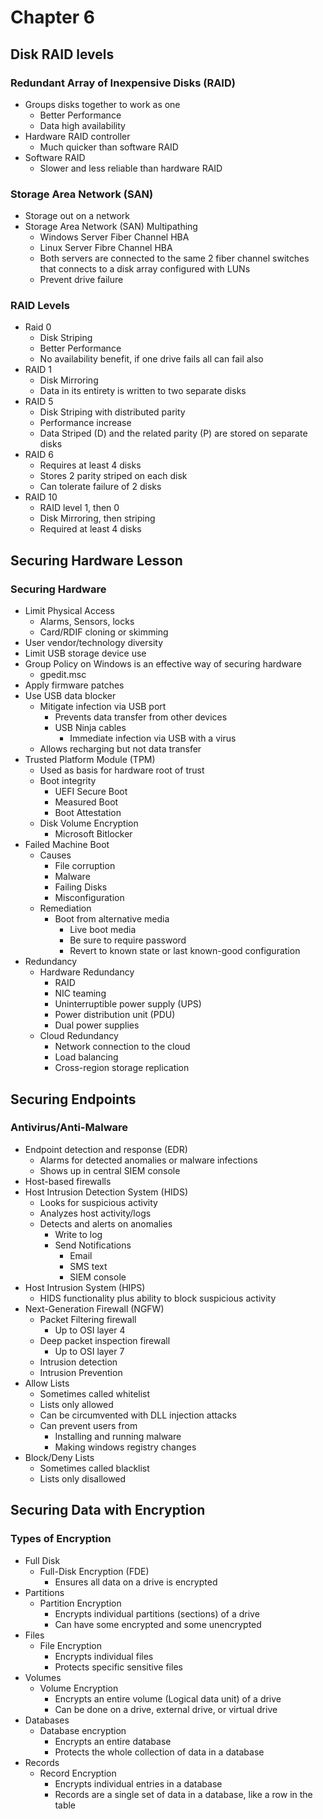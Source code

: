 # Chapter 6

## Disk RAID levels

### Redundant Array of Inexpensive Disks (RAID)

- Groups disks together to work as one
  - Better Performance
  - Data high availability
- Hardware RAID controller
  - Much quicker than software RAID
- Software RAID
  - Slower and less reliable than hardware RAID

### Storage Area Network (SAN)

- Storage out on a network
- Storage Area Network (SAN) Multipathing
  - Windows Server Fiber Channel HBA
  - Linux Server Fibre Channel HBA
  - Both servers are connected to the same 2 fiber channel switches that connects to a disk array configured with LUNs
  - Prevent drive failure

### RAID Levels

- Raid 0
  - Disk Striping
  - Better Performance
  - No availability benefit, if one drive fails all can fail also
- RAID 1
  - Disk Mirroring
  - Data in its entirety is written to two separate disks
- RAID 5
  - Disk Striping with distributed parity
  - Performance increase
  - Data Striped (D) and the related parity (P) are stored on separate disks
- RAID 6
  - Requires at least 4 disks
  - Stores 2 parity striped on each disk
  - Can tolerate failure of 2 disks
- RAID 10
  - RAID level 1, then 0
  - Disk Mirroring, then striping
  - Required at least 4 disks

## Securing Hardware Lesson

### Securing Hardware

- Limit Physical Access
  - Alarms, Sensors, locks
  - Card/RDIF cloning or skimming
- User vendor/technology diversity
- Limit USB storage device use
- Group Policy on Windows is an effective way of securing hardware
  - gpedit.msc
- Apply firmware patches
- Use USB data blocker
  - Mitigate infection via USB port
    - Prevents data transfer from other devices
    - USB Ninja cables
      - Immediate infection via USB with a virus
  - Allows recharging but not data transfer
- Trusted Platform Module (TPM)
  - Used as basis for hardware root of trust
  - Boot integrity
    - UEFI Secure Boot
    - Measured Boot
    - Boot Attestation
  - Disk Volume Encryption
    - Microsoft Bitlocker
- Failed Machine Boot
  - Causes
    - File corruption
    - Malware
    - Failing Disks
    - Misconfiguration
  - Remediation
    - Boot from alternative media
      - Live boot media
      - Be sure to require password
      - Revert to known state or last known-good configuration
- Redundancy
  - Hardware Redundancy
    - RAID
    - NIC teaming
    - Uninterruptible power supply (UPS)
    - Power distribution unit (PDU)
    - Dual power supplies
  - Cloud Redundancy
    - Network connection to the cloud
    - Load balancing
    - Cross-region storage replication

## Securing Endpoints

### Antivirus/Anti-Malware

- Endpoint detection and response (EDR)
  - Alarms for detected anomalies or malware infections
  - Shows up in central SIEM console
- Host-based firewalls
- Host Intrusion Detection System (HIDS)
  - Looks for suspicious activity
  - Analyzes host activity/logs
  - Detects and alerts on anomalies
    - Write to log
    - Send Notifications
      - Email
      - SMS text
      - SIEM console
- Host Intrusion System (HIPS)
  - HIDS functionality plus ability to block suspicious activity
- Next-Generation Firewall (NGFW)
  - Packet Filtering firewall
    - Up to OSI layer 4
  - Deep packet inspection firewall
    - Up to OSI layer 7
  - Intrusion detection
  - Intrusion Prevention
- Allow Lists
  - Sometimes called whitelist
  - Lists only allowed
  - Can be circumvented with DLL injection attacks
  - Can prevent users from
    - Installing and running malware
    - Making windows registry changes
- Block/Deny Lists
  - Sometimes called blacklist
  - Lists only disallowed

## Securing Data with Encryption

### Types of Encryption

- Full Disk
  - Full-Disk Encryption (FDE)
    - Ensures all data on a drive is encrypted
- Partitions
  - Partition Encryption
    - Encrypts individual partitions (sections) of a drive
    - Can have some encrypted and some unencrypted
- Files
  - File Encryption
    - Encrypts individual files
    - Protects specific sensitive files
- Volumes
  - Volume Encryption
    - Encrypts an entire volume (Logical data unit) of a drive
    - Can be done on a drive, external drive, or virtual drive
- Databases
  - Database encryption
    - Encrypts an entire database
    - Protects the whole collection of data in a database
- Records
  - Record Encryption
    - Encrypts individual entries in a database
    - Records are a single set of data in a database, like a row in the table
